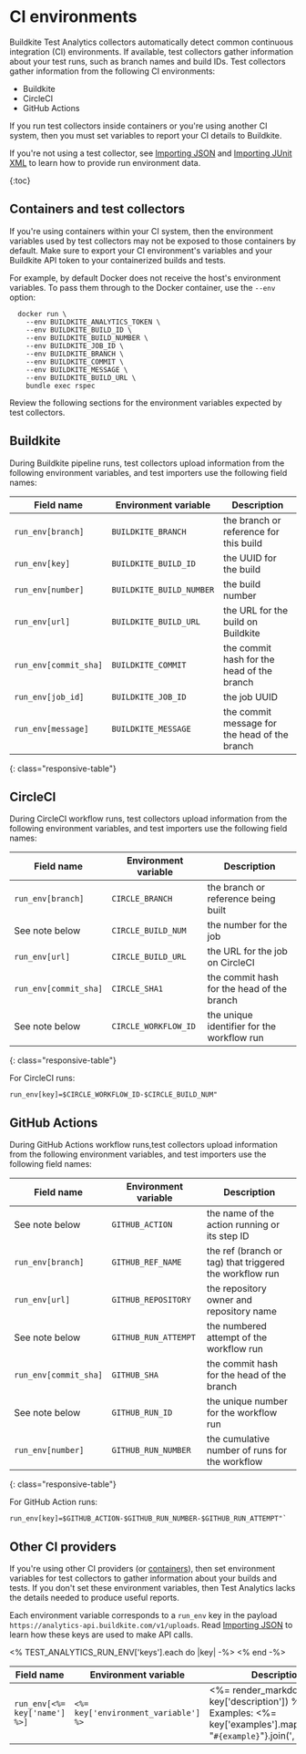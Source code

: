# CI environments

Buildkite Test Analytics collectors automatically detect common continuous integration (CI) environments.
If available, test collectors gather information about your test runs, such as branch names and build IDs.
Test collectors gather information from the following CI environments:

- Buildkite
- CircleCI
- GitHub Actions

If you run test collectors inside containers or you're using another CI system, then you must set variables to report your CI details to Buildkite.

If you're not using a test collector, see [Importing JSON](/docs/test-analytics/importing-json) and [Importing JUnit XML](/docs/test-analytics/importing-junit-xml) to learn how to provide run environment data.

{:toc}

## Containers and test collectors

If you're using containers within your CI system, then the environment variables used by test collectors may not be exposed to those containers by default.
Make sure to export your CI environment's variables and your Buildkite API token to your containerized builds and tests.

For example, by default Docker does not receive the host's environment variables.
To pass them through to the Docker container, use the `--env` option:

```
  docker run \
    --env BUILDKITE_ANALYTICS_TOKEN \
    --env BUILDKITE_BUILD_ID \
    --env BUILDKITE_BUILD_NUMBER \
    --env BUILDKITE_JOB_ID \
    --env BUILDKITE_BRANCH \
    --env BUILDKITE_COMMIT \
    --env BUILDKITE_MESSAGE \
    --env BUILDKITE_BUILD_URL \
    bundle exec rspec
```

Review the following sections for the environment variables expected by test collectors.

## Buildkite

During Buildkite pipeline runs, test collectors upload information from the following environment variables, and test importers use the following field names:

| Field name             | Environment variable     | Description                                   |
|------------------------|--------------------------|-----------------------------------------------|
| `run_env[branch]`      | `BUILDKITE_BRANCH`       | the branch or reference for this build        |
| `run_env[key]`         | `BUILDKITE_BUILD_ID`     | the UUID for the build                        |
| `run_env[number]`      | `BUILDKITE_BUILD_NUMBER` | the build number                              |
| `run_env[url]`         | `BUILDKITE_BUILD_URL`    | the URL for the build on Buildkite            |
| `run_env[commit_sha]`  | `BUILDKITE_COMMIT`       | the commit hash for the head of the branch    |
| `run_env[job_id]`      | `BUILDKITE_JOB_ID`       | the job UUID                                  |
| `run_env[message]`     | `BUILDKITE_MESSAGE`      | the commit message for the head of the branch |
{: class="responsive-table"}

## CircleCI

During CircleCI workflow runs, test collectors upload information from the following environment variables, and test importers use the following field names:

| Field name            | Environment variable | Description                                |
|-----------------------|----------------------|--------------------------------------------|
| `run_env[branch]`     | `CIRCLE_BRANCH`      | the branch or reference being built        |
| See note below        | `CIRCLE_BUILD_NUM`   | the number for the job                     |
| `run_env[url]`        | `CIRCLE_BUILD_URL`   | the URL for the job on CircleCI            |
| `run_env[commit_sha]` | `CIRCLE_SHA1`        | the commit hash for the head of the branch |
| See note below        | `CIRCLE_WORKFLOW_ID` | the unique identifier for the workflow run |
{: class="responsive-table"}

For CircleCI runs:

```
run_env[key]=$CIRCLE_WORKFLOW_ID-$CIRCLE_BUILD_NUM"
```

## GitHub Actions

During GitHub Actions workflow runs,test collectors upload information from the following environment variables, and test importers use the following field names:

| Field name            | Environment variable | Description                                             |
|-----------------------|----------------------|---------------------------------------------------------|
| See note below        | `GITHUB_ACTION`      | the name of the action running or its step ID           |
| `run_env[branch]`     | `GITHUB_REF_NAME`    | the ref (branch or tag) that triggered the workflow run |
| `run_env[url]`        | `GITHUB_REPOSITORY`  | the repository owner and repository name                |
| See note below        | `GITHUB_RUN_ATTEMPT` | the numbered attempt of the workflow run                |
| `run_env[commit_sha]` | `GITHUB_SHA`         | the commit hash for the head of the branch              |
| See note below        | `GITHUB_RUN_ID`      | the unique number for the workflow run                  |
| `run_env[number]`     | `GITHUB_RUN_NUMBER`  | the cumulative number of runs for the workflow          |
{: class="responsive-table"}

For GitHub Action runs:
```
run_env[key]=$GITHUB_ACTION-$GITHUB_RUN_NUMBER-$GITHUB_RUN_ATTEMPT"`
```

## Other CI providers

If you're using other CI providers (or [containers](#containers-and-test-collectors)), then set environment variables for test collectors to gather information about your builds and tests.
If you don't set these environment variables, then Test Analytics lacks the details needed to produce useful reports.

Each environment variable corresponds to a `run_env` key in the payload `https://analytics-api.buildkite.com/v1/uploads`. Read [Importing JSON](/docs/test-analytics/importing-json) to learn how these keys are used to make API calls.

<table class="responsive-table">
  <thead>
    <tr>
      <th>Field name</th>
      <th>Environment variable</th>
      <th>Description</th>
    </tr>
  </thead>
  <tbody>
    <% TEST_ANALYTICS_RUN_ENV['keys'].each do |key| -%>
      <tr>
        <td><code>run_env[<%= key['name'] %>]</code></td>
        <td><code><%= key['environment_variable'] %></code></td>
        <td>
          <%= render_markdown(text: key['description']) %>
          Examples:
          <%= key['examples'].map{|example| "<code>#{example}</code>"}.join(', ') %>
        </td>
      </tr>
    <% end -%>
  </tbody>
</table>
